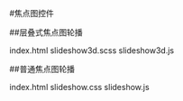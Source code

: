 #焦点图控件

##层叠式焦点图轮播

index.html slideshow3d.scss slideshow3d.js

##普通焦点图轮播

index.html slideshow.css slideshow.js